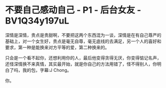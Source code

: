 # 不要自己感动自己 - P1 - 后台女友 - BV1Q34y197uL

深情是深情，贵点是贵甜啊，不要把这两个东西混为一谈，深情是在有自己尊严的基础上，对一个女生好，贵点是毫无自尊，毫无底线的去满足，另一个人的喜好和要求，第一种是能换来对方平等的爱，第二种换来的。

只会是一个看不起你，还想利用你的人，最后他变得贪得无厌，你变得惦记名声，还怪深情换不来真情，其实最开始，就是你自己的方法用错了，怪不得别人，你明白了吗，我的包，字幕:J Chong。

你。